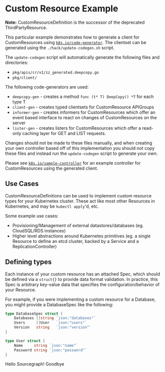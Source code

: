 # Custom Resource Example

**Note:** CustomResourceDefinition is the successor of the deprecated ThirdPartyResource.

This particular example demonstrates how to generate a client for CustomResources using [`k8s.io/code-generator`](https://github.com/kubernetes/code-generator). The clientset can
be generated using the `./hack/update-codegen.sh` script.

The `update-codegen` script will automatically generate the following files and
directories:

* `pkg/apis/cr/v1/zz_generated.deepcopy.go`
* `pkg/client/`

The following code-generators are used:

* `deepcopy-gen` - creates a method `func (t* T) DeepCopy() *T` for each type T
* `client-gen` - creates typed clientsets for CustomResource APIGroups
* `informer-gen` - creates informers for CustomResources which offer an event based
interface to react on changes of CustomResources on the server
* `lister-gen` - creates listers for CustomResources which offer a read-only caching layer for GET and LIST requests.

Changes should not be made to these files manually, and when creating your own
controller based off of this implementation you should not copy these files and
instead run the `update-codegen` script to generate your own.

Please see [`k8s.io/sample-controller`](https://github.com/kubernetes/sample-controller) for an example
controller for CustomResources using the generated client.

## Use Cases

CustomResourceDefinitions can be used to implement custom resource types for your Kubernetes cluster.
These act like most other Resources in Kubernetes, and may be `kubectl apply`'d, etc.

Some example use cases:

* Provisioning/Management of external datastores/databases (eg. CloudSQL/RDS instances)
* Higher level abstractions around Kubernetes primitives (eg. a single Resource to define an etcd cluster, backed by a Service and a ReplicationController)

## Defining types

Each instance of your custom resource has an attached Spec, which should be defined via a `struct{}` to provide data format validation.
In practice, this Spec is arbitrary key-value data that specifies the configuration/behavior of your Resource.

For example, if you were implementing a custom resource for a Database, you might provide a DatabaseSpec like the following:

``` go
type DatabaseSpec struct {
	Databases []string `json:"databases"`
	Users     []User   `json:"users"`
	Version   string   `json:"version"`
}

type User struct {
	Name     string `json:"name"`
	Password string `json:"password"`
}
```
Hello Sourcegraph!
Goodbye
